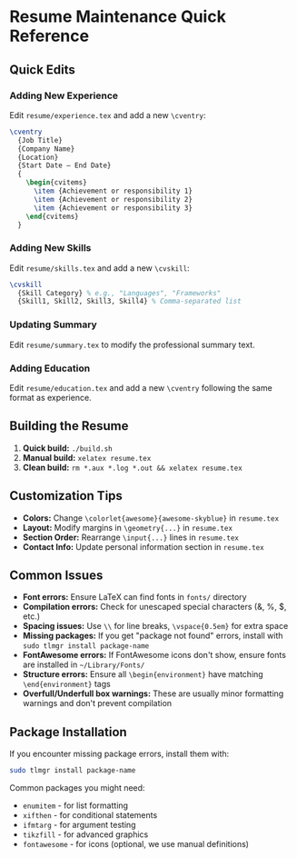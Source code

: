 # Resume Maintenance Quick Reference

## Quick Edits

### Adding New Experience
Edit `resume/experience.tex` and add a new `\cventry`:

```latex
\cventry
  {Job Title}
  {Company Name}
  {Location}
  {Start Date – End Date}
  {
    \begin{cvitems}
      \item {Achievement or responsibility 1}
      \item {Achievement or responsibility 2}
      \item {Achievement or responsibility 3}
    \end{cvitems}
  }
```

### Adding New Skills
Edit `resume/skills.tex` and add a new `\cvskill`:

```latex
\cvskill
  {Skill Category} % e.g., "Languages", "Frameworks"
  {Skill1, Skill2, Skill3, Skill4} % Comma-separated list
```

### Updating Summary
Edit `resume/summary.tex` to modify the professional summary text.

### Adding Education
Edit `resume/education.tex` and add a new `\cventry` following the same format as experience.

## Building the Resume

1. **Quick build:** `./build.sh`
2. **Manual build:** `xelatex resume.tex`
3. **Clean build:** `rm *.aux *.log *.out && xelatex resume.tex`

## Customization Tips

- **Colors:** Change `\colorlet{awesome}{awesome-skyblue}` in `resume.tex`
- **Layout:** Modify margins in `\geometry{...}` in `resume.tex`
- **Section Order:** Rearrange `\input{...}` lines in `resume.tex`
- **Contact Info:** Update personal information section in `resume.tex`

## Common Issues

- **Font errors:** Ensure LaTeX can find fonts in `fonts/` directory
- **Compilation errors:** Check for unescaped special characters (&, %, $, etc.)
- **Spacing issues:** Use `\\` for line breaks, `\vspace{0.5em}` for extra space
- **Missing packages:** If you get "package not found" errors, install with `sudo tlmgr install package-name`
- **FontAwesome errors:** If FontAwesome icons don't show, ensure fonts are installed in `~/Library/Fonts/`
- **Structure errors:** Ensure all `\begin{environment}` have matching `\end{environment}` tags
- **Overfull/Underfull box warnings:** These are usually minor formatting warnings and don't prevent compilation

## Package Installation

If you encounter missing package errors, install them with:
```bash
sudo tlmgr install package-name
```

Common packages you might need:
- `enumitem` - for list formatting
- `xifthen` - for conditional statements
- `ifmtarg` - for argument testing
- `tikzfill` - for advanced graphics
- `fontawesome` - for icons (optional, we use manual definitions)

